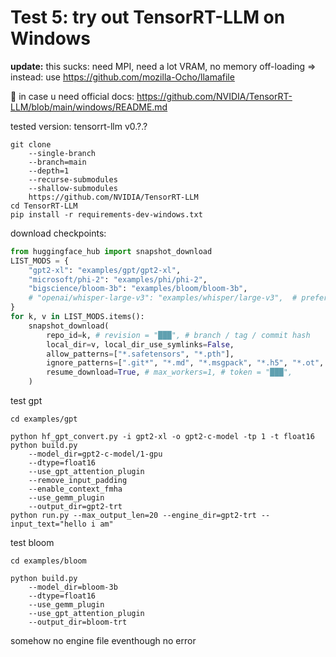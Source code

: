 # Test 5: try out TensorRT-LLM on Windows

**update:** this sucks: need MPI, need a lot VRAM, no memory off-loading ⇒ instead: use https://github.com/mozilla-Ocho/llamafile

📑 in case u need official docs: https://github.com/NVIDIA/TensorRT-LLM/blob/main/windows/README.md

tested version: tensorrt-llm v0.?.?
```
git clone
	--single-branch
	--branch=main
	--depth=1
	--recurse-submodules
	--shallow-submodules
	https://github.com/NVIDIA/TensorRT-LLM
cd TensorRT-LLM
pip install -r requirements-dev-windows.txt
```
download checkpoints:
```python
from huggingface_hub import snapshot_download
LIST_MODS = {
	"gpt2-xl": "examples/gpt/gpt2-xl",
	"microsoft/phi-2": "examples/phi/phi-2",
	"bigscience/bloom-3b": "examples/bloom/bloom-3b",
	# "openai/whisper-large-v3": "examples/whisper/large-v3",  # prefer original checkpoint instead of huggingface
}
for k, v in LIST_MODS.items():
	snapshot_download(
		repo_id=k, # revision = "███", # branch / tag / commit hash
		local_dir=v, local_dir_use_symlinks=False,
		allow_patterns=["*.safetensors", "*.pth"],
		ignore_patterns=[".git*", "*.md", "*.msgpack", "*.h5", "*.ot", "*.bin"],
		resume_download=True, # max_workers=1, # token = "███",
	)
```
test gpt
```
cd examples/gpt

python hf_gpt_convert.py -i gpt2-xl -o gpt2-c-model -tp 1 -t float16
python build.py
	--model_dir=gpt2-c-model/1-gpu
	--dtype=float16
	--use_gpt_attention_plugin
	--remove_input_padding
	--enable_context_fmha
	--use_gemm_plugin
	--output_dir=gpt2-trt
python run.py --max_output_len=20 --engine_dir=gpt2-trt --input_text="hello i am"
```
test bloom
```
cd examples/bloom

python build.py
	--model_dir=bloom-3b
	--dtype=float16
	--use_gemm_plugin
	--use_gpt_attention_plugin
	--output_dir=bloom-trt
```
somehow no engine file eventhough no error
